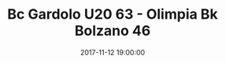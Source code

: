 ---
title: Bc Gardolo U20 63 - Olimpia Bk Bolzano 46
date: 2017-11-12 19:00:00
squadra-a: Olimpia Bk Bolzano
punteggio-a: 63
squadra-b: Bc Gardolo U20
punteggio-b: 46
partite/squadra: promozione-17-18
luogo: Centro Sportivo Trento Nord
categoria: promozione
---